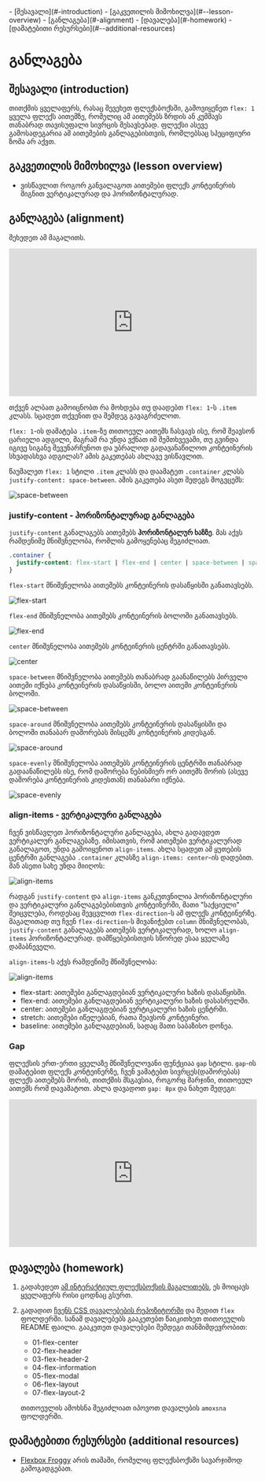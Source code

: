 <div className="navigation">
- [შესავალი](#-introduction) 
- [გაკვეთილის მიმოხილვა](#--lesson-overview)
- [განლაგება](#-alignment) 
- [დავალება](#-homework)
- [დამატებითი რესურსები](#--additional-resources)
</div>

<div className="content">

# განლაგება

## შესავალი (introduction)

თითქმის ყველაფერს, რასაც შევეხეთ ფლექსბოქსში, გამოვიყენეთ `flex: 1` ყველა ფლექს აითემზე, რომელიც ამ აითემებს ზრდის ან კუმშავს თანაბრად თავისუფალი სივრცის შესავსებად. ფლექსი ასევე გამოსადეგარია ამ აითემების განლაგებისთვის, რომლებსაც სპეციფიური ზომა არ აქვთ.

## გაკვეთილის მიმოხილვა (lesson overview)

- ვისწავლით როგორ განვალაგოთ აითემები ფლექს კონტეინერის შიგნით ვერტიკალურად და ჰორიზონტალურად.

## განლაგება (alignment)

შეხედეთ ამ მაგალითს.

<iframe height="300" style="width: 100%;" scrolling="no" title="flex-alignment example" src="https://codepen.io/xazy/embed/yLwMEOg?default-tab=html%2Cresult&theme-id=dark" frameborder="no" loading="lazy" allowtransparency="true" allowfullscreen="true">
  See the Pen <a href="https://codepen.io/xazy/pen/yLwMEOg">
  flex-alignment example</a> by XazyProject (<a href="https://codepen.io/xazy">@xazy</a>)
  on <a href="https://codepen.io">CodePen</a>.
</iframe>

თქვენ ალბათ გამოიცნობთ რა მოხდება თუ დაადებთ `flex: 1`-ს `.item` კლასს. სცადეთ თქვენით და შემდეგ გავაგრძელოთ.

`flex: 1`-ის დამატება `.item`-ზე თითოეულ აითემს ჩასვავს ისე, რომ შეავსონ ცარიელი ადგილი, მაგრამ რა უნდა ვქნათ იმ შემთხვევაში, თუ გვინდა იგივე სიგანე შევუნარჩუნოთ და უბრალოდ გადავანაწილოთ კონტეინერის სხვადასხვა ადგილას? ამის გაკეთებას ახლავე ვისწავლით.

წაუშალეთ `flex: 1` სტილი `.item` კლასს და დაამატეთ `.container` კლასს `justify-content: space-between`. ამის გაკეთება ასეთ შედეგს მოგვცემს:

![space-between](https://raw.githubusercontent.com/XazyProject/masala/main/fundamentalebi/5_flexbox/flexbox_ganlageba-imgs/01.png?token=GHSAT0AAAAAACMIWC6C25VT332X3JXXVYOKZNIFMLQ)

### justify-content - ჰორიზონტალურად განლაგება

`justify-content` განალაგებს აითემებს **ჰორიზონტალურ ხაზზე**. მას აქვს რამდენიმე მნიშვნელობა, რომლის გამოყენებაც შეგიძლიათ.

```css
.container {
  justify-content: flex-start | flex-end | center | space-between | space-around | space-evenly 
}
```

`flex-start` მნიშვნელობა აითემებს კონტეინერის დასაწყისში განათავსებს.

![flex-start](https://raw.githubusercontent.com/XazyProject/masala/main/fundamentalebi/5_flexbox/flexbox_ganlageba-imgs/02.png?token=GHSAT0AAAAAACMIWC6DZTVXIKVTJPCRZKYMZNIFMVQ)

`flex-end` მნიშვნელობა აითემებს კონტეინერის ბოლოში განათავსებს.

![flex-end](https://raw.githubusercontent.com/XazyProject/masala/main/fundamentalebi/5_flexbox/flexbox_ganlageba-imgs/03.png?token=GHSAT0AAAAAACMIWC6DLZKMTEJC3VK6MCAQZNIFM7A)

`center` მნიშვნელობა აითემებს კონტეინერის ცენტრში განათავსებს.

![center](https://raw.githubusercontent.com/XazyProject/masala/main/fundamentalebi/5_flexbox/flexbox_ganlageba-imgs/04.png?token=GHSAT0AAAAAACMIWC6DG2EYQBR3KWLTIKGGZNIFNMA)

`space-between` მნიშვნელობა აითემებს თანაბრად გაანაწილებს პირველი აითემი იქნება კონტეინერის დასაწყისში, ბოლო აითემი კონტეინერის ბოლოში.

![space-between](https://raw.githubusercontent.com/XazyProject/masala/main/fundamentalebi/5_flexbox/flexbox_ganlageba-imgs/05.png?token=GHSAT0AAAAAACMIWC6COTNHVRCWVK5WPHRAZNIFNUQ)

`space-around` მნიშვნელობა აითემებს კონტეინერის დასაწყისში და ბოლოში თანაბარ დაშორებას მისცემს კონტეინერის კიდესგან.

![space-around](https://raw.githubusercontent.com/XazyProject/masala/main/fundamentalebi/5_flexbox/flexbox_ganlageba-imgs/06.png?token=GHSAT0AAAAAACMIWC6CMECO5GROH4HEJ2WSZNIFOBQ)

`space-evenly` მნიშვნელობა აითემებს კონტეინერის ცენტრში თანაბრად გადაანაწილებს ისე, რომ დაშორება ნებისმიერ ორ აითემს შორის (ასევე დაშორება კონტეინერის კიდესთან) თანაბარი იქნება.

![space-evenly](https://raw.githubusercontent.com/XazyProject/masala/main/fundamentalebi/5_flexbox/flexbox_ganlageba-imgs/07.png?token=GHSAT0AAAAAACMIWC6CZLFGQJRUQOCVVSHSZNIFOJQ)

### align-items - ვერტიკალური განლაგება

ჩვენ ვისწავლეთ ჰორიზონტალური განლაგება, ახლა გადავდეთ ვერტიკალურ განლაგებაზე. იმისათვის, რომ აითემები ვერტიკალურად განალაგოთ, უნდა გამოიყენოთ `align-items`. ახლა სცადეთ ამ ყუთების ცენტრში განლაგება `.container` კლასზე `align-items: center`-ის დადებით. მან ასეთი სახე უნდა მიიღოს:

![align-items](https://raw.githubusercontent.com/XazyProject/masala/main/fundamentalebi/5_flexbox/flexbox_ganlageba-imgs/08.png?token=GHSAT0AAAAAACMIWC6CCFJQM3QBNXI7CJ3OZNIFOQQ)

რადგან `justify-content` და `align-items` განკუთვნილია ჰორიზონტალური და ვერტიკალური განლაგებებისთვის კონტეინერში, მათი "საქციელი" შეიცვლება, როდესაც შევცვლით `flex-direction`-ს ამ ფლექს კონტეინერზე. მაგალითად თუ ჩვენ `flex-direction`-ს მივანიჭებთ `column` მნიშვნელობას, `justify-content` განალაგებს აითემებს ვერტიკალურად, ხოლო `align-items` ჰორიზონტალურად. დამწყებებისთვის სწორედ ესაა ყველაზე დამაბნეველი.

`align-items`-ს აქვს რამდენიმე მნიშვნელობა:

![align-items](https://raw.githubusercontent.com/XazyProject/masala/4cdb39094dbc785fb927fb2187384e22026c3a94/fundamentalebi/5_flexbox/flexbox_ganlageba-imgs/09.svg?token=BCLCRV74N56QPBL77MCD35DFVAV2U)

- flex-start: აითემები განლაგდებიან ვერტიკალური ხაზის დასაწყისში.
- flex-end:  აითემები განლაგდებიან ვერტიკალური ხაზის დასასრულში.
- center:  აითემები განლაგდებიან ვერტიკალური ხაზის ცენტრში.
- stretch: აითემები იწელებიან, რათა შეავსონ კონტეინერი.
- baseline: აითემები განლაგდებიან, სადაც მათი საბაზისო დონეა.

### Gap

ფლექსის ერთ-ერთი ყველაზე მნიშვნელოვანი ფუნქციაა `gap` სტილი. `gap`-ის დამატებით ფლექს კონტეინერზე, ჩვენ ვამატებთ სივრცეს(დაშორებას) ფლექს აითემებს შორის, თითქმის მსგავსია, როგორც მარჯინი, თითოეულ აითემს რომ დავამატოთ. ახლა დავადოთ `gap: 8px` და ნახეთ შედეგი:

<iframe height="300" style="width: 100%;" scrolling="no" title="flex-alignment example 2" src="https://codepen.io/xazy/embed/XWGMBEL?default-tab=html%2Cresult&theme-id=dark" frameborder="no" loading="lazy" allowtransparency="true" allowfullscreen="true">
  See the Pen <a href="https://codepen.io/xazy/pen/XWGMBEL">
  flex-alignment example 2</a> by XazyProject (<a href="https://codepen.io/xazy">@xazy</a>)
  on <a href="https://codepen.io">CodePen</a>.
</iframe>



## დავალება (homework)

<div className="homework">

1. გადახედეთ [ამ ინტერაქტიულ ფლექსბოქსის მაგალითებს](https://www.joshwcomeau.com/css/interactive-guide-to-flexbox/), ეს მოიცავს ყველაფერს რისი ცოდნაც გსურთ.

2. გადადით [ჩვენს CSS დავალებების რეპოზიტორში](https://github.com/XazyProject/css-davalebebi) და შედით `flex` ფოლდერში. სანამ დავალებებს გააკეთებთ წაიკითხეთ თითოეულის README ფაილი. გააკეთეთ დავალებები შემდეგი თანმიმდევრობით:
    - 01-flex-center
    - 02-flex-header
    - 03-flex-header-2
    - 04-flex-information
    - 05-flex-modal
    - 06-flex-layout
    - 07-flex-layout-2

    თითოეულის ამოხსნა შეგიძლიათ იპოვოთ დავალების `amoxsna` ფოლდერში.

</div>

## დამატებითი რესურსები (additional resources)

- [Flexbox Froggy](https://flexboxfroggy.com/) არის თამაში, რომელიც ფლექსბოქსში სავარჯიშოდ გამოგადგებათ.

</div>

